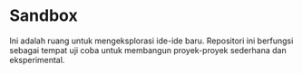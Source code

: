 # Sandbox

Ini adalah ruang untuk mengeksplorasi ide-ide baru. Repositori ini berfungsi sebagai tempat uji coba untuk membangun proyek-proyek sederhana dan eksperimental.

